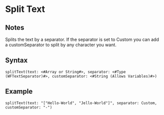 # Split Text

## Notes
Splits the text by a separator. If the separator is set to Custom you can add a customSeparator to split by any character you want.

## Syntax

```
splitText(text: <#Array or String#>, separator: <#Type (WFTextSeparator)#>, customSeparator: <#String (Allows Variables)#>)
```

## Example
```
splitText(text: "["Hello-World", "Jello-World"]", separator: Custom, customSeparator: "-")
```